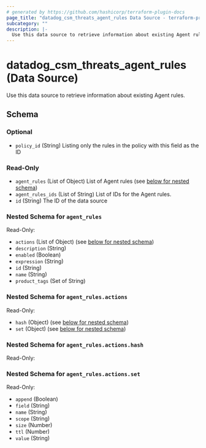 ```yaml
---
# generated by https://github.com/hashicorp/terraform-plugin-docs
page_title: "datadog_csm_threats_agent_rules Data Source - terraform-provider-datadog"
subcategory: ""
description: |-
  Use this data source to retrieve information about existing Agent rules.
---
```


# datadog_csm_threats_agent_rules (Data Source)

Use this data source to retrieve information about existing Agent rules.



<!-- schema generated by tfplugindocs -->
## Schema

### Optional

- `policy_id` (String) Listing only the rules in the policy with this field as the ID

### Read-Only

- `agent_rules` (List of Object) List of Agent rules (see [below for nested schema](#nestedatt--agent_rules))
- `agent_rules_ids` (List of String) List of IDs for the Agent rules.
- `id` (String) The ID of the data source

<a id="nestedatt--agent_rules"></a>
### Nested Schema for `agent_rules`

Read-Only:

- `actions` (List of Object) (see [below for nested schema](#nestedobjatt--agent_rules--actions))
- `description` (String)
- `enabled` (Boolean)
- `expression` (String)
- `id` (String)
- `name` (String)
- `product_tags` (Set of String)

<a id="nestedobjatt--agent_rules--actions"></a>
### Nested Schema for `agent_rules.actions`

Read-Only:

- `hash` (Object) (see [below for nested schema](#nestedobjatt--agent_rules--actions--hash))
- `set` (Object) (see [below for nested schema](#nestedobjatt--agent_rules--actions--set))

<a id="nestedobjatt--agent_rules--actions--hash"></a>
### Nested Schema for `agent_rules.actions.hash`

Read-Only:



<a id="nestedobjatt--agent_rules--actions--set"></a>
### Nested Schema for `agent_rules.actions.set`

Read-Only:

- `append` (Boolean)
- `field` (String)
- `name` (String)
- `scope` (String)
- `size` (Number)
- `ttl` (Number)
- `value` (String)
